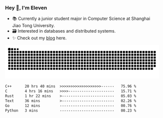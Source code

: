 ### Hey 👋, I'm Eleven

- 📚 Currently a junior student major in Computer Science at Shanghai Jiao Tong University.
- 🗃️ Interested in databases and distributed systems.
- ✨ Check out my [blog](https://el-even-11.github.io/Blog/) here.

![github contribution grid snake animation](https://raw.githubusercontent.com/El-even-11/El-even-11/output/github-contribution-grid-snake.svg)

<!--START_SECTION:waka-->

```text
C++      20 hrs 40 mins  >>>>>>>>>>>>>>>>>>>------   75.96 %
C        4 hrs 16 mins   >>>>---------------------   15.71 %
Rust     1 hr 22 mins    >------------------------   05.03 %
Text     36 mins         >------------------------   02.26 %
Go       12 mins         -------------------------   00.76 %
Python   3 mins          -------------------------   00.23 %
```

<!--END_SECTION:waka-->
